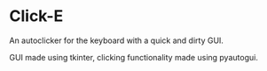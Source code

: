 # Click-E
An autoclicker for the keyboard with a quick and dirty GUI.

GUI made using tkinter, clicking functionality made using pyautogui.
